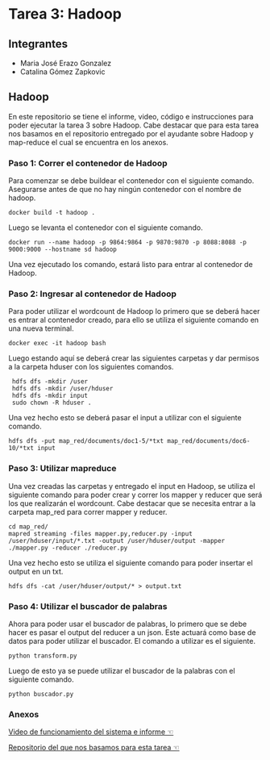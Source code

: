 # Tarea 3: Hadoop

## Integrantes
- Maria José Erazo Gonzalez
- Catalina Gómez Zapkovic

## Hadoop

En este repositorio se tiene el informe, video, código e instrucciones para poder ejecutar la tarea 3 sobre Hadoop. Cabe destacar que para esta tarea nos basamos en el repositorio entregado por el ayudante sobre Hadoop y map-reduce el cual se encuentra en los anexos.

### Paso 1: Correr el contenedor de Hadoop

Para comenzar se debe buildear el contenedor con el siguiente comando. Asegurarse antes de que no hay ningún contenedor con el nombre de hadoop.

```
docker build -t hadoop .
```
Luego se levanta el contenedor con el siguiente comando.

```
docker run --name hadoop -p 9864:9864 -p 9870:9870 -p 8088:8088 -p 9000:9000 --hostname sd hadoop
```

Una vez ejecutado los comando, estará listo para entrar al contenedor de Hadoop.


### Paso 2: Ingresar al contenedor de Hadoop

Para poder utilizar el wordcount de Hadoop lo primero que se deberá hacer es entrar al contenedor creado, para ello se utiliza el siguiente comando en una nueva terminal.

```
docker exec -it hadoop bash
```
Luego estando aquí se deberá crear las siguientes carpetas y dar permisos a la carpeta hduser con los siguientes comandos.

```
 hdfs dfs -mkdir /user
 hdfs dfs -mkdir /user/hduser
 hdfs dfs -mkdir input
 sudo chown -R hduser .
```

Una vez hecho esto se deberá pasar el input a utilizar con el siguiente comando.

```
hdfs dfs -put map_red/documents/doc1-5/*txt map_red/documents/doc6-10/*txt input
```

### Paso 3: Utilizar mapreduce

Una vez creadas las carpetas y entregado el input en Hadoop, se utiliza el siguiente comando para poder crear y correr los mapper y reducer que será los que realizarán el wordcount. Cabe destacar que se necesita entrar a la carpeta map_red para correr mapper y reducer.

```
cd map_red/
mapred streaming -files mapper.py,reducer.py -input /user/hduser/input/*.txt -output /user/hduser/output -mapper ./mapper.py -reducer ./reducer.py
```
Una vez hecho esto se utiliza el siguiente comando para poder insertar el output en un txt.

```
hdfs dfs -cat /user/hduser/output/* > output.txt
```
### Paso 4: Utilizar el buscador de palabras

Ahora para poder usar el buscador de palabras, lo primero que se debe hacer es pasar el output del reducer a un json. Este actuará como base de datos para poder utilizar el buscador. El comando a utilizar es el siguiente.

```
python transform.py
```

Luego de esto ya se puede utilizar el buscador de la palabras con el siguiente comando.

```
python buscador.py
```

### Anexos

[Video de funcionamiento del sistema e informe ☜](https://drive.google.com/drive/folders/1A8m2xoFoNtB7i7H31HjrmZElzpK8QHqk?usp=sharing)

[Repositorio del que nos basamos para esta tarea ☜](https://github.com/Naikelin/map-reduce-hadoop)

